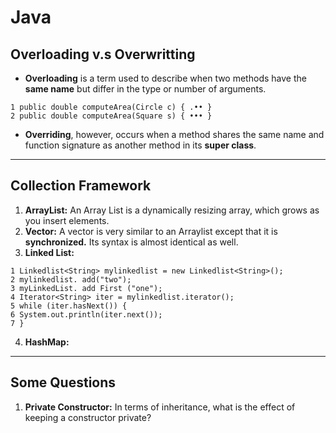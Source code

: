 # **Java**

## **Overloading v.s Overwritting**

* **Overloading** is a term used to describe when two methods have the **same name** but differ in the type or number of arguments.

~~~
1 public double computeArea(Circle c) { .•• }
2 public double computeArea(Square s) { ••• }
~~~

* **Overriding**, however, occurs when a method shares the same name and function signature as another
method in its **super class**.

---

## **Collection Framework**

1. **ArrayList:** An Array List is a dynamically resizing array, which grows as you insert elements.
2. **Vector:** A vector is very similar to an Arraylist except that it is **synchronized.** Its syntax is almost identical as well.
3. **Linked List:**
~~~
1 Linkedlist<String> mylinkedlist = new Linkedlist<String>();
2 mylinkedlist. add("two");
3 myLinkedList. add First ("one");
4 Iterator<String> iter = mylinkedlist.iterator();
5 while (iter.hasNext()) {
6 System.out.println(iter.next());
7 }
~~~
4. **HashMap:**

---

## Some Questions

1. **Private Constructor:** In terms of inheritance, what is the effect of keeping a constructor private?

~~~

~~~

